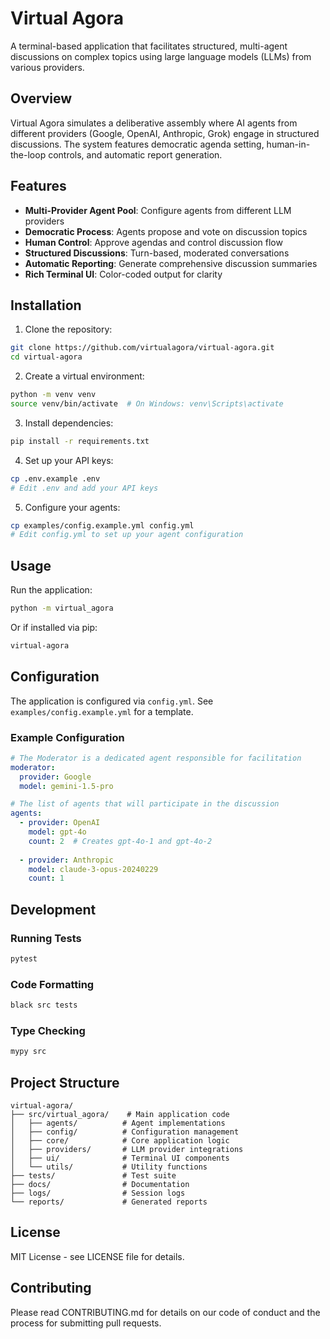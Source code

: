 # Virtual Agora

A terminal-based application that facilitates structured, multi-agent discussions on complex topics using large language models (LLMs) from various providers.

## Overview

Virtual Agora simulates a deliberative assembly where AI agents from different providers (Google, OpenAI, Anthropic, Grok) engage in structured discussions. The system features democratic agenda setting, human-in-the-loop controls, and automatic report generation.

## Features

- **Multi-Provider Agent Pool**: Configure agents from different LLM providers
- **Democratic Process**: Agents propose and vote on discussion topics
- **Human Control**: Approve agendas and control discussion flow
- **Structured Discussions**: Turn-based, moderated conversations
- **Automatic Reporting**: Generate comprehensive discussion summaries
- **Rich Terminal UI**: Color-coded output for clarity

## Installation

1. Clone the repository:
```bash
git clone https://github.com/virtualagora/virtual-agora.git
cd virtual-agora
```

2. Create a virtual environment:
```bash
python -m venv venv
source venv/bin/activate  # On Windows: venv\Scripts\activate
```

3. Install dependencies:
```bash
pip install -r requirements.txt
```

4. Set up your API keys:
```bash
cp .env.example .env
# Edit .env and add your API keys
```

5. Configure your agents:
```bash
cp examples/config.example.yml config.yml
# Edit config.yml to set up your agent configuration
```

## Usage

Run the application:
```bash
python -m virtual_agora
```

Or if installed via pip:
```bash
virtual-agora
```

## Configuration

The application is configured via `config.yml`. See `examples/config.example.yml` for a template.

### Example Configuration

```yaml
# The Moderator is a dedicated agent responsible for facilitation
moderator:
  provider: Google
  model: gemini-1.5-pro

# The list of agents that will participate in the discussion
agents:
  - provider: OpenAI
    model: gpt-4o
    count: 2  # Creates gpt-4o-1 and gpt-4o-2
  
  - provider: Anthropic
    model: claude-3-opus-20240229
    count: 1
```

## Development

### Running Tests

```bash
pytest
```

### Code Formatting

```bash
black src tests
```

### Type Checking

```bash
mypy src
```

## Project Structure

```
virtual-agora/
├── src/virtual_agora/    # Main application code
│   ├── agents/          # Agent implementations
│   ├── config/          # Configuration management
│   ├── core/            # Core application logic
│   ├── providers/       # LLM provider integrations
│   ├── ui/              # Terminal UI components
│   └── utils/           # Utility functions
├── tests/               # Test suite
├── docs/                # Documentation
├── logs/                # Session logs
└── reports/             # Generated reports
```

## License

MIT License - see LICENSE file for details.

## Contributing

Please read CONTRIBUTING.md for details on our code of conduct and the process for submitting pull requests.